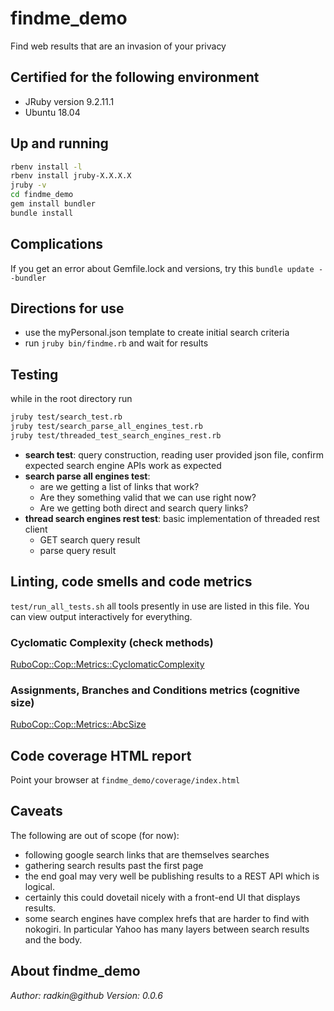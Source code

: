 # findme_demo
Find web results that are an invasion of your privacy

## Certified for the following environment
* JRuby version 9.2.11.1
* Ubuntu 18.04

## Up and running
```bash
rbenv install -l
rbenv install jruby-X.X.X.X
jruby -v
cd findme_demo
gem install bundler
bundle install
```

## Complications
If you get an error about Gemfile.lock and versions, try this
`bundle update --bundler`

## Directions for use
* use the myPersonal.json template to create initial search criteria
* run `jruby bin/findme.rb` and wait for results

## Testing
while in the root directory run

```bash
jruby test/search_test.rb
jruby test/search_parse_all_engines_test.rb
jruby test/threaded_test_search_engines_rest.rb
```

* **search test**: query construction, reading user provided json file, confirm
expected search engine APIs work as expected
* **search parse all engines test**:
  - are we getting a list of links that work?
  - Are they something valid that we can use right now?
  - Are we getting both direct and search query links?
* **thread search engines rest test**: basic implementation of threaded rest client
  - GET search query result
  - parse query result


## Linting, code smells and code metrics
`test/run_all_tests.sh`
all tools presently in use are listed in this file. You can view output
interactively for everything.

### Cyclomatic Complexity (check methods)
[RuboCop::Cop::Metrics::CyclomaticComplexity](https://www.rubydoc.info/gems/rubocop/RuboCop/Cop/Metrics/CyclomaticComplexity)

### Assignments, Branches and Conditions metrics (cognitive size)
[RuboCop::Cop::Metrics::AbcSize](https://www.rubydoc.info/gems/rubocop/0.27.0/RuboCop/Cop/Metrics/AbcSize)

## Code coverage HTML report
Point your browser at `findme_demo/coverage/index.html`

## Caveats
The following are out of scope (for now):
* following google search links that are themselves searches
* gathering search results past the first page
* the end goal may very well be publishing results to a REST API which is
logical.
* certainly this could dovetail nicely with a front-end UI that displays results.
* some search engines have complex hrefs that are harder to find with nokogiri. In particular Yahoo has many layers between search results and the body.


## About findme_demo
_Author: radkin@github_
_Version: 0.0.6_
